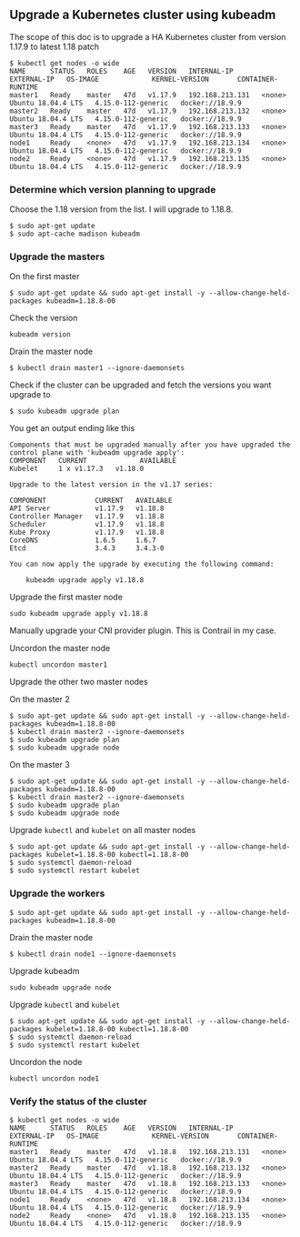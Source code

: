 ## Upgrade a Kubernetes cluster using kubeadm

The scope of this doc is to upgrade a HA Kubernetes cluster from version 1.17.9 to latest 1.18 patch

```
$ kubectl get nodes -o wide
NAME      STATUS   ROLES    AGE   VERSION   INTERNAL-IP       EXTERNAL-IP   OS-IMAGE             KERNEL-VERSION       CONTAINER-RUNTIME
master1   Ready    master   47d   v1.17.9   192.168.213.131   <none>        Ubuntu 18.04.4 LTS   4.15.0-112-generic   docker://18.9.9
master2   Ready    master   47d   v1.17.9   192.168.213.132   <none>        Ubuntu 18.04.4 LTS   4.15.0-112-generic   docker://18.9.9
master3   Ready    master   47d   v1.17.9   192.168.213.133   <none>        Ubuntu 18.04.4 LTS   4.15.0-112-generic   docker://18.9.9
node1     Ready    <none>   47d   v1.17.9   192.168.213.134   <none>        Ubuntu 18.04.4 LTS   4.15.0-112-generic   docker://18.9.9
node2     Ready    <none>   47d   v1.17.9   192.168.213.135   <none>        Ubuntu 18.04.4 LTS   4.15.0-112-generic   docker://18.9.9
```

### Determine which version planning to upgrade

Choose the 1.18 version from the list. I will upgrade to 1.18.8.
```
$ sudo apt-get update
$ sudo apt-cache madison kubeadm
```

### Upgrade the masters

On the first master
```
$ sudo apt-get update && sudo apt-get install -y --allow-change-held-packages kubeadm=1.18.8-00
```
Check the version
```
kubeadm version
```
Drain the master node
```
$ kubectl drain master1 --ignore-daemonsets
```
Check if the cluster can be upgraded and fetch the versions you want upgrade to
```
$ sudo kubeadm upgrade plan
```
You get an output ending like this
```
Components that must be upgraded manually after you have upgraded the control plane with 'kubeadm upgrade apply':
COMPONENT   CURRENT             AVAILABLE
Kubelet     1 x v1.17.3   v1.18.0

Upgrade to the latest version in the v1.17 series:

COMPONENT            CURRENT   AVAILABLE
API Server           v1.17.9   v1.18.8
Controller Manager   v1.17.9   v1.18.8
Scheduler            v1.17.9   v1.18.8
Kube Proxy           v1.17.9   v1.18.8
CoreDNS              1.6.5     1.6.7
Etcd                 3.4.3     3.4.3-0

You can now apply the upgrade by executing the following command:

    kubeadm upgrade apply v1.18.8
```

Upgrade the first master node
```
sudo kubeadm upgrade apply v1.18.8
```

Manually upgrade your CNI provider plugin. This is Contrail in my case.

Uncordon the master node
```
kubectl uncordon master1
```

Upgrade the other two master nodes

On the master 2
```
$ sudo apt-get update && sudo apt-get install -y --allow-change-held-packages kubeadm=1.18.8-00
$ kubectl drain master2 --ignore-daemonsets
$ sudo kubeadm upgrade plan
$ sudo kubeadm upgrade node
```

On the master 3
```
$ sudo apt-get update && sudo apt-get install -y --allow-change-held-packages kubeadm=1.18.8-00
$ kubectl drain master2 --ignore-daemonsets
$ sudo kubeadm upgrade plan
$ sudo kubeadm upgrade node
```

Upgrade `kubectl` and `kubelet` on all master nodes
```
$ sudo apt-get update && sudo apt-get install -y --allow-change-held-packages kubelet=1.18.8-00 kubectl=1.18.8-00
$ sudo systemctl daemon-reload
$ sudo systemctl restart kubelet
```

### Upgrade the workers

```
$ sudo apt-get update && sudo apt-get install -y --allow-change-held-packages kubeadm=1.18.8-00
```
Drain the master node
```
$ kubectl drain node1 --ignore-daemonsets
```

Upgrade kubeadm
```
sudo kubeadm upgrade node
```
Upgrade `kubectl` and `kubelet`
```
$ sudo apt-get update && sudo apt-get install -y --allow-change-held-packages kubelet=1.18.8-00 kubectl=1.18.8-00
$ sudo systemctl daemon-reload
$ sudo systemctl restart kubelet
```

Uncordon the node
```
kubectl uncordon node1
```

### Verify the status of the cluster

```
$ kubectl get nodes -o wide
NAME      STATUS   ROLES    AGE   VERSION   INTERNAL-IP       EXTERNAL-IP   OS-IMAGE             KERNEL-VERSION       CONTAINER-RUNTIME
master1   Ready    master   47d   v1.18.8   192.168.213.131   <none>        Ubuntu 18.04.4 LTS   4.15.0-112-generic   docker://18.9.9
master2   Ready    master   47d   v1.18.8   192.168.213.132   <none>        Ubuntu 18.04.4 LTS   4.15.0-112-generic   docker://18.9.9
master3   Ready    master   47d   v1.18.8   192.168.213.133   <none>        Ubuntu 18.04.4 LTS   4.15.0-112-generic   docker://18.9.9
node1     Ready    <none>   47d   v1.18.8   192.168.213.134   <none>        Ubuntu 18.04.4 LTS   4.15.0-112-generic   docker://18.9.9
node2     Ready    <none>   47d   v1.18.8   192.168.213.135   <none>        Ubuntu 18.04.4 LTS   4.15.0-112-generic   docker://18.9.9
```
